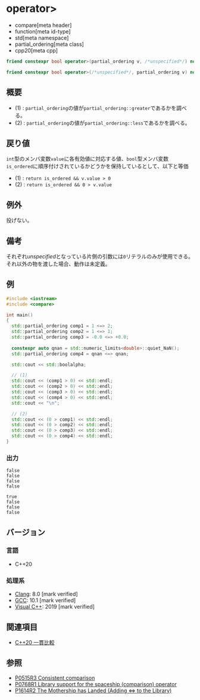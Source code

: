 # operator>

* compare[meta header]
* function[meta id-type]
* std[meta namespace]
* partial_ordering[meta class]
* cpp20[meta cpp]

```cpp
friend constexpr bool operator>(partial_ordering v, /*unspecified*/) noexcept;   // (1)

friend constexpr bool operator>(/*unspecified*/, partial_ordering v) noexcept;   // (2)
```

## 概要

- (1) : `partial_ordering`の値が`partial_ordering::greater`であるかを調べる。
- (2) : `partial_ordering`の値が`partial_ordering::less`であるかを調べる。

## 戻り値

`int`型のメンバ変数`value`に各有効値に対応する値、`bool`型メンバ変数`is_ordered`に順序付けされているかどうかを保持しているとして、以下と等価

- (1) : `return is_ordered && v.value > 0` 
- (2) : `return is_ordered && 0 > v.value`

## 例外
投げない。

## 備考

それぞれ*unspecified*となっている片側の引数には`0`リテラルのみが使用できる。それ以外の物を渡した場合、動作は未定義。

## 例
```cpp example
#include <iostream>
#include <compare>

int main()
{
  std::partial_ordering comp1 = 1 <=> 2;
  std::partial_ordering comp2 = 1 <=> 1;
  std::partial_ordering comp3 = -0.0 <=> +0.0;
  
  constexpr auto qnan = std::numeric_limits<double>::quiet_NaN();
  std::partial_ordering comp4 = qnan <=> qnan;

  std::cout << std::boolalpha;

  // (1) 
  std::cout << (comp1 > 0) << std::endl;
  std::cout << (comp2 > 0) << std::endl;
  std::cout << (comp3 > 0) << std::endl;
  std::cout << (comp4 > 0) << std::endl;
  std::cout << "\n";

  // (2)
  std::cout << (0 > comp1) << std::endl;
  std::cout << (0 > comp2) << std::endl;
  std::cout << (0 > comp3) << std::endl;
  std::cout << (0 > comp4) << std::endl;
}
```

### 出力
```
false
false
false
false

true
false
false
false
```

## バージョン
### 言語
- C++20

### 処理系
- [Clang](/implementation.md#clang): 8.0 [mark verified]
- [GCC](/implementation.md#gcc): 10.1 [mark verified]
- [Visual C++](/implementation.md#visual_cpp): 2019 [mark verified]

## 関連項目

- [C++20 一貫比較](/lang/cpp20/consistent_comparison.md)


## 参照

- [P0515R3 Consistent comparison](http://wg21.link/p0515)
- [P0768R1 Library support for the spaceship (comparison) operator](http://wg21.link/p0768)
- [P1614R2 The Mothership has Landed (Adding <=> to the Library)](http://wg21.link/p1614)